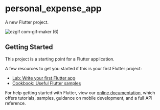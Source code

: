 # personal_expense_app

A new Flutter project.


![ezgif com-gif-maker (6)](https://user-images.githubusercontent.com/55944433/106577012-d97dcc80-6563-11eb-843a-71f85e604758.gif)


## Getting Started

This project is a starting point for a Flutter application.

A few resources to get you started if this is your first Flutter project:

- [Lab: Write your first Flutter app](https://flutter.dev/docs/get-started/codelab)
- [Cookbook: Useful Flutter samples](https://flutter.dev/docs/cookbook)

For help getting started with Flutter, view our
[online documentation](https://flutter.dev/docs), which offers tutorials,
samples, guidance on mobile development, and a full API reference.
